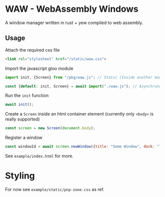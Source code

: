 # WAW - WebAssembly Windows

A window manager written in rust + yew compiled to web assembly.

## Usage
Attach the required css file
```html
<link rel="stylesheet" href="/static/waw.css">
```

Import the javascript gloo module
```javascript
import init, {Screen} from "/pkg/waw.js"; // Static (Inside another module)

const {default: init, Screen} = await import("./waw.js"); // Asynchronous
```

Run the `init` function
```javascript
await init();
```

Create a `Screen` inside an html container element (currently only `<body>` is really supported)
```javascript
const screen = new Screen(document.body);
```

Register a window
```javascript
const windowId = await screen.newWindow({title: "Some Window", dock: "left"});
```

See `example/index.html` for more.

# Styling

For now see `example/static/pnp-zone.css` as ref.

